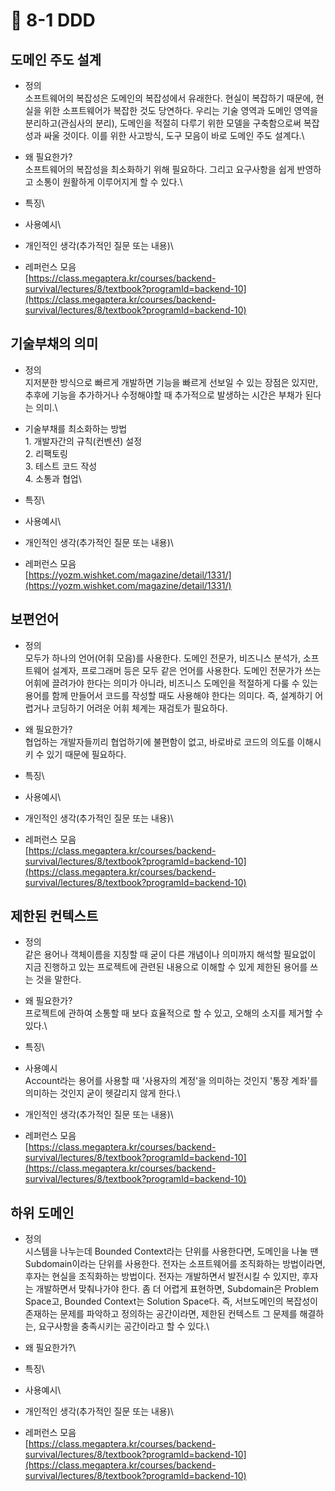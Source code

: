 # 🔸 8-1 DDD

## 도메인 주도 설계

* 정의 \
  소프트웨어의 복잡성은 도메인의 복잡성에서 유래한다. 현실이 복잡하기 때문에, 현실을 위한 소프트웨어가 복잡한 것도 당연하다. 우리는 기술 영역과 도메인 영역을 분리하고(관심사의 분리), 도메인을 적절히 다루기 위한 모델을 구축함으로써 복잡성과 싸울 것이다. 이를 위한 사고방식, 도구 모음이 바로 도메인 주도 설계다.\

* 왜 필요한가?\
  소프트웨어의 복잡성을 최소화하기 위해 필요하다. 그리고 요구사항을 쉽게 반영하고 소통이 원활하게 이루어지게 할 수 있다.\

* 특징\

* 사용예시\

* 개인적인 생각(추가적인 질문 또는 내용)\

* 레퍼런스 모음\
  [https://class.megaptera.kr/courses/backend-survival/lectures/8/textbook?programId=backend-10](https://class.megaptera.kr/courses/backend-survival/lectures/8/textbook?programId=backend-10)

## 기술부채의 의미

* 정의 \
  지저분한 방식으로 빠르게 개발하면 기능을 빠르게 선보일 수 있는 장점은 있지만, 추후에 기능을 추가하거나 수정해야할 때 추가적으로 발생하는 시간은 부채가 된다는 의미.\

* 기술부채를 최소화하는 방법\
  1\. 개발자간의 규칙(컨벤션) 설정\
  2\. 리팩토링\
  3\. 테스트 코드 작성\
  4\. 소통과 협업\

* 특징\

* 사용예시\

* 개인적인 생각(추가적인 질문 또는 내용)\

* 레퍼런스 모음\
  [https://yozm.wishket.com/magazine/detail/1331/](https://yozm.wishket.com/magazine/detail/1331/)

## 보편언어

* 정의 \
  모두가 하나의 언어(어휘 모음)를 사용한다. 도메인 전문가, 비즈니스 분석가, 소프트웨어 설계자, 프로그래머 등은 모두 같은 언어를 사용한다. 도메인 전문가가 쓰는 어휘에 끌려가야 한다는 의미가 아니라, 비즈니스 도메인을 적절하게 다룰 수 있는 용어를 함께 만들어서 코드를 작성할 때도 사용해야 한다는 의미다. 즉, 설계하기 어렵거나 코딩하기 어려운 어휘 체계는 재검토가 필요하다.&#x20;
* 왜 필요한가?\
  협업하는 개발자들끼리 협업하기에 불편함이 없고, 바로바로 코드의 의도를 이해시키 수 있기 때문에 필요하다.
* 특징\

* 사용예시\

* 개인적인 생각(추가적인 질문 또는 내용)\

* 레퍼런스 모음\
  [https://class.megaptera.kr/courses/backend-survival/lectures/8/textbook?programId=backend-10](https://class.megaptera.kr/courses/backend-survival/lectures/8/textbook?programId=backend-10)

## 제한된 컨텍스트

* 정의 \
  같은 용어나 객체이름을 지칭할 때 굳이 다른 개념이나 의미까지 해석할 필요없이 지금 진행하고 있는 프로젝트에 관련된 내용으로 이해할 수 있게 제한된 용어를 쓰는 것을 말한다.
* 왜 필요한가?\
  프로젝트에 관하여 소통할 때 보다 효율적으로 할 수 있고, 오해의 소지를 제거할 수 있다.\

* 특징\

* 사용예시\
  Account라는 용어를 사용할 때 '사용자의 계정'을 의미하는 것인지 '통장 계좌'를 의미하는 것인지 굳이 헷갈리지 않게 한다.\

* 개인적인 생각(추가적인 질문 또는 내용)\

* 레퍼런스 모음\
  [https://class.megaptera.kr/courses/backend-survival/lectures/8/textbook?programId=backend-10](https://class.megaptera.kr/courses/backend-survival/lectures/8/textbook?programId=backend-10)

## 하위 도메인

* 정의 \
  시스템을 나누는데 Bounded Context라는 단위를 사용한다면, 도메인을 나눌 땐 Subdomain이라는 단위를 사용한다. 전자는 소프트웨어를 조직화하는 방법이라면, 후자는 현실을 조직화하는 방법이다. 전자는 개발하면서 발전시킬 수 있지만, 후자는 개발하면서 맞춰나가야 한다. 좀 더 어렵게 표현하면, Subdomain은 Problem Space고, Bounded Context는 Solution Space다. 즉, 서브도메인의 복잡성이 존재하는 문제를 파악하고 정의하는 공간이라면, 제한된 컨텍스트 그 문제를 해결하는, 요구사항을 충족시키는 공간이라고 할 수 있다.\

* 왜 필요한가?\

* 특징\

* 사용예시\

* 개인적인 생각(추가적인 질문 또는 내용)\

* 레퍼런스 모음\
  [https://class.megaptera.kr/courses/backend-survival/lectures/8/textbook?programId=backend-10](https://class.megaptera.kr/courses/backend-survival/lectures/8/textbook?programId=backend-10)
